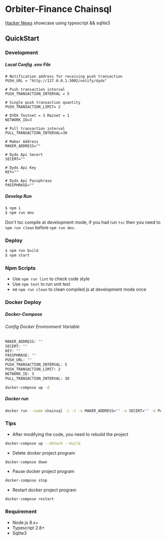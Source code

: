 # Orbiter-Finance Chainsql

[Hacker News](https://github.com/Orbiter-Finance/chainsql) showcase using typescript && sqlite3

## QuickStart

### Development
##### Local Config .env File
```
# Notification address for receiving push transaction
PUSH_URL = "http://127.0.0.1:3002/notify/dydx" 

# Push transaction interval
PUSH_TRANSACTION_INTERVAL = 5

# Single push transaction quantity
PUSH_TRANSACTION_LIMIT= 2

# DYDX Testnet = 3 Mainet = 1
NETWORK_ID=3

# Pull transaction interval
PULL_TRANSACTION_INTERVAL=30

# Maker Address 
MAKER_ADDRESS=""

# Dydx Api Secert
SECERT=""

# Dydx Api Key
KEY=""

# Dydx Api Passphrase
PASSPHRASE=""
```
##### Develop Run
```bash
$ npm i
$ npm run dev
```

Don't tsc compile at development mode, if you had run `tsc` then you need to `npm run clean` before `npm run dev`.

### Deploy

```bash
$ npm run build
$ npm start
```

### Npm Scripts

- Use `npm run lint` to check code style
- Use `npm test` to run unit test
- se `npm run clean` to clean compiled js at development mode once

### Docker Deploy
##### Docker-Compose 
###### Config Docker Environment Variable
```bash
MAKER_ADDRESS: ""
SECERT: ""
KEY: ""
PASSPHRASE: ""
PUSH_URL: ""
PUSH_TRANSACTION_INTERVAL: 5
PUSH_TRANSACTION_LIMIT: 2
NETWORK_ID: 3
PULL_TRANSACTION_INTERVAL: 30
```
```bash
docker-compose up -d
```
##### Docker run
```bash
docker run --name chainsql -i -t -e MAKER_ADDRESS="" -e SECERT="" -e PASSPHRASE="" -e KEY=""  chainsql_dydx:latest npm run start
```
### Tips
- After modifying the code, you need to rebuild the project
```bash
docker-compose up --detach --build
```
- Delete docker project program
```bash
docker-compose down
```
- Pause docker project program
```bash
docker-compose stop
```
- Restart docker project program
```
docker-compose restart
```
### Requirement

- Node.js 8.x+
- Typescript 2.8+
- Sqlite3